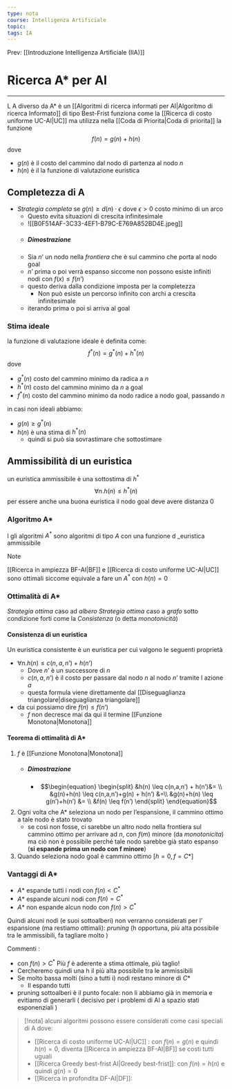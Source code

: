 ```yaml
---
type: nota
course: Intelligenza Artificiale
topic: 
tags: IA
---
```


Prev: [[Introduzione Intelligenza Artificiale (IIA)]]

# Ricerca A* per AI
---
L A diverso da A* è un [[Algoritmi di ricerca informati per AI|Algoritmo di ricerca Informato]] di tipo Best-Frist  funziona come la [[Ricerca di costo uniforme UC-AI|UC]] ma utilizza nella [[Coda di Priorita|Coda di priorita]] la funzione $$f(n) = g(n)+h(n)$$
dove
- $g(n)$ è il costo del cammino dal nodo di partenza al nodo $n$
- $h(n)$ è il la funzione di valutazione euristica



## Completezza di A
- _Strategia completa_ se $g(n) \geq d(n) \cdot \epsilon$  dove $\epsilon >0$ costo minimo di un arco
	- Questo evita situazioni di crescita infinitesimale 
	- ![[B0F514AF-3C33-4EF1-B79C-E769A852BD4E.jpeg]]
	- ##### Dimostrazione 
	- Sia $n’$ un nodo nella _frontiera_  che è sul cammino che porta al nodo goal
	- $n’$ prima o poi verrà espanso siccome non possono esiste  infiniti nodi con $f(x) \leq f(n’)$
	- questo deriva dalla condizione imposta per la completezza
		- Non può esiste un percorso infinito con archi a crescita infinitesimale
	- iterando prima o poi si arriva al goal 


### Stima ideale
la funzione di valutazione ideale è definita come:
$$f^*(n)=g^*(n)+h^*(n)$$
dove 
- $g^*(n)$ costo del cammino minimo da radica a $n$
- $h^*(n)$ costo del cammino minimo da $n$ a goal
- $f^*(n)$ costo del cammino minimo da nodo radice a nodo goal, passando $n$

in casi non ideali abbiamo:
- $g(n) \geq g^*(n)$ 
- $h(n)$ è una stima di $h^*(n)$ 
	- quindi si può sia sovrastimare che sottostimare
	 
## Ammissibilità di un euristica
un euristica ammissibile è una sottostima di $h^*$	 $$\forall n.h(n) \leq h^*(n)$$
per essere anche una buona euristica il nodo goal deve avere distanza 0


### Algoritmo A*
l gli algoritmi $A^*$ sono algoritmi di tipo $A$ con una funzione d _euristica ammissibile

>[!note]
>[[Ricerca in ampiezza BF-AI|BF]] e [[Ricerca di costo uniforme UC-AI|UC]] sono ottimali siccome equivale a fare un $A^*$ con $h(n)=0$


### Ottimalità di A*
_Strategia ottima_ caso ad _albero_
_Strategia ottima_ caso a _grafo_ sotto condizione forti come la _Consistenza_ (o detta _monotonicità_)

#### Consistenza di un euristica
Un euristica consistente è un euristica per cui valgono le seguenti proprietà
- $\forall n.h(n) \leq c(n,a,n’) + h(n’)$
	- Dove $n’$ è un successore di $n$
	- $c(n,a,n’)$ è il costo per passare dal nodo $n$ al nodo $n’$ tramite l azione $a$
	- questa formula viene direttamente dal [[Diseguaglianza triangolare|diseguaglianza triangolare]]
-  da cui possiamo dire $f(n) \leq f(n’)$ 
	- $f$ non decresce mai da qui il termine [[Funzione Monotona|Monotona]]
	
	
#### Teorema di ottimalità di A*
1. $f$ è [[Funzione Monotona|Monotona]]
	- ##### Dimostrazione 
		- $$\begin{equation}
			\begin{split}
			&h(n) \leq c(n,a,n’) + h(n’)&= \\
			&g(n)+h(n) \leq c(n,a,n’)+g(n) + h(n’) &=\\
			&g(n)+h(n) \leq g(n’)+h(n’) &= \\
			&f(n) \leq f(n’)
			\end{split}
			\end{equation}$$
2. Ogni volta che A* seleziona un nodo per l’espansione, il cammino ottimo a tale nodo è stato trovato 
	- se così non fosse,  ci sarebbe un altro nodo nella frontiera sul cammino ottimo  per arrivare ad $n$, con $f(m)$ minore (da _monotonicita_)  ma ciò non è possibile perché tale nodo sarebbe già stato espanso (**si espande prima un nodo con f minore**)
3.  Quando seleziona nodo goal è cammino ottimo $[h=0, f=C*]$


### Vantaggi di A*
- $A*$ espande tutti i nodi con $f(n) <C^*$    
- $A*$ espande  alcuni nodi con $f(n) =C^*$ 
- $A*$ non espande alcun nodo con $f(n) > C^*$ 

Quindi alcuni nodi (e suoi sottoalberi) non verranno considerati per l’ espansione (ma restiamo ottimali):
	_pruning_ (h opportuna, più alta possibile tra le ammissibili, fa tagliare molto )


Commenti : 
- con $f(n) > C^*$ Più $f$ è aderente a stima ottimale, più taglio!  
- Cercheremo quindi una h il più alta possibile tra le ammissibili
-  Se molto bassa molti (sino a tutti i) nodi restano minore di $C*$ 
	- Il espando tutti 
- pruning sottoalberi è il punto focale: non li abbiamo già in memoria e evitiamo di generarli  ( decisivo per i problemi di AI a spazio stati esponenziali )


> [!nota]
>   alcuni algoritmi possono essere considerati come casi speciali di A dove:
>  - [[Ricerca di costo uniforme UC-AI|UC]] : con $f(n)= g(n)$ e quindi  $h(n) = 0$, diventa [[Ricerca in ampiezza BF-AI|BF]] se costi tutti uguali
>  - [[Ricerca Greedy best-frist AI|Greedy best-frist]]: con $f(n)= h(n)$ e quindi  $g(n) = 0$
>  - [[Ricerca in profondita DF-AI|DF]]:





